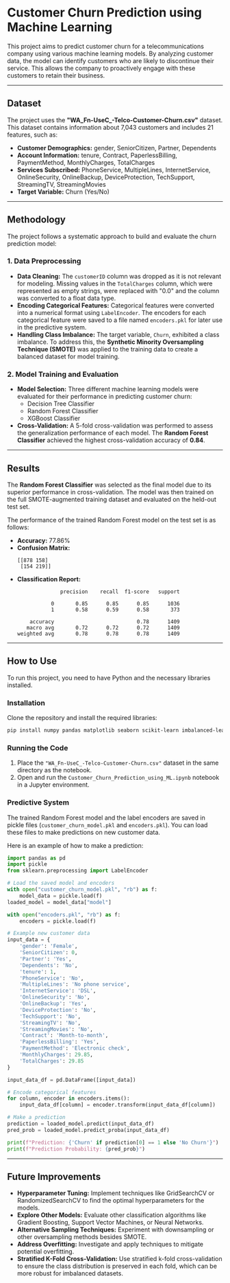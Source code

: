 
# Customer Churn Prediction using Machine Learning

This project aims to predict customer churn for a telecommunications company using various machine learning models. By analyzing customer data, the model can identify customers who are likely to discontinue their service. This allows the company to proactively engage with these customers to retain their business.

-----

## Dataset

The project uses the **"WA\_Fn-UseC\_-Telco-Customer-Churn.csv"** dataset. This dataset contains information about 7,043 customers and includes 21 features, such as:

  * **Customer Demographics:** gender, SeniorCitizen, Partner, Dependents
  * **Account Information:** tenure, Contract, PaperlessBilling, PaymentMethod, MonthlyCharges, TotalCharges
  * **Services Subscribed:** PhoneService, MultipleLines, InternetService, OnlineSecurity, OnlineBackup, DeviceProtection, TechSupport, StreamingTV, StreamingMovies
  * **Target Variable:** Churn (Yes/No)

-----

## Methodology

The project follows a systematic approach to build and evaluate the churn prediction model:

### 1\. Data Preprocessing

  * **Data Cleaning:** The `customerID` column was dropped as it is not relevant for modeling. Missing values in the `TotalCharges` column, which were represented as empty strings, were replaced with "0.0" and the column was converted to a float data type.
  * **Encoding Categorical Features:** Categorical features were converted into a numerical format using `LabelEncoder`. The encoders for each categorical feature were saved to a file named `encoders.pkl` for later use in the predictive system.
  * **Handling Class Imbalance:** The target variable, `Churn`, exhibited a class imbalance. To address this, the **Synthetic Minority Oversampling Technique (SMOTE)** was applied to the training data to create a balanced dataset for model training.

### 2\. Model Training and Evaluation

  * **Model Selection:** Three different machine learning models were evaluated for their performance in predicting customer churn:
      * Decision Tree Classifier
      * Random Forest Classifier
      * XGBoost Classifier
  * **Cross-Validation:** A 5-fold cross-validation was performed to assess the generalization performance of each model. The **Random Forest Classifier** achieved the highest cross-validation accuracy of **0.84**.

-----

## Results

The **Random Forest Classifier** was selected as the final model due to its superior performance in cross-validation. The model was then trained on the full SMOTE-augmented training dataset and evaluated on the held-out test set.

The performance of the trained Random Forest model on the test set is as follows:

  * **Accuracy:** 77.86%
  * **Confusion Matrix:**
    ```
    [[878 158]
     [154 219]]
    ```
  * **Classification Report:**
    ```
                  precision    recall  f1-score   support

               0       0.85      0.85      0.85      1036
               1       0.58      0.59      0.58       373

        accuracy                           0.78      1409
       macro avg       0.72      0.72      0.72      1409
    weighted avg       0.78      0.78      0.78      1409
    ```

-----

## How to Use

To run this project, you need to have Python and the necessary libraries installed.

### Installation

Clone the repository and install the required libraries:

```bash
pip install numpy pandas matplotlib seaborn scikit-learn imbalanced-learn xgboost
```

### Running the Code

1.  Place the `"WA_Fn-UseC_-Telco-Customer-Churn.csv"` dataset in the same directory as the notebook.
2.  Open and run the `Customer_Churn_Prediction_using_ML.ipynb` notebook in a Jupyter environment.

### Predictive System

The trained Random Forest model and the label encoders are saved in pickle files (`customer_churn_model.pkl` and `encoders.pkl`). You can load these files to make predictions on new customer data.

Here is an example of how to make a prediction:

```python
import pandas as pd
import pickle
from sklearn.preprocessing import LabelEncoder

# Load the saved model and encoders
with open("customer_churn_model.pkl", "rb") as f:
    model_data = pickle.load(f)
loaded_model = model_data["model"]

with open("encoders.pkl", "rb") as f:
    encoders = pickle.load(f)

# Example new customer data
input_data = {
    'gender': 'Female',
    'SeniorCitizen': 0,
    'Partner': 'Yes',
    'Dependents': 'No',
    'tenure': 1,
    'PhoneService': 'No',
    'MultipleLines': 'No phone service',
    'InternetService': 'DSL',
    'OnlineSecurity': 'No',
    'OnlineBackup': 'Yes',
    'DeviceProtection': 'No',
    'TechSupport': 'No',
    'StreamingTV': 'No',
    'StreamingMovies': 'No',
    'Contract': 'Month-to-month',
    'PaperlessBilling': 'Yes',
    'PaymentMethod': 'Electronic check',
    'MonthlyCharges': 29.85,
    'TotalCharges': 29.85
}

input_data_df = pd.DataFrame([input_data])

# Encode categorical features
for column, encoder in encoders.items():
    input_data_df[column] = encoder.transform(input_data_df[column])

# Make a prediction
prediction = loaded_model.predict(input_data_df)
pred_prob = loaded_model.predict_proba(input_data_df)

print(f"Prediction: {'Churn' if prediction[0] == 1 else 'No Churn'}")
print(f"Prediction Probability: {pred_prob}")
```

-----

## Future Improvements

  * **Hyperparameter Tuning:** Implement techniques like GridSearchCV or RandomizedSearchCV to find the optimal hyperparameters for the models.
  * **Explore Other Models:** Evaluate other classification algorithms like Gradient Boosting, Support Vector Machines, or Neural Networks.
  * **Alternative Sampling Techniques:** Experiment with downsampling or other oversampling methods besides SMOTE.
  * **Address Overfitting:** Investigate and apply techniques to mitigate potential overfitting.
  * **Stratified K-Fold Cross-Validation:** Use stratified k-fold cross-validation to ensure the class distribution is preserved in each fold, which can be more robust for imbalanced datasets.
